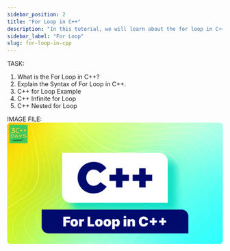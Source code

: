 ```yaml
---
sidebar_position: 2
title: "For Loop in C++"
description: "In this tutorial, we will learn about the for loop in C++ programming with the help of examples. The for loop is used to execute a block of code multiple times."
sidebar_label: "For Loop"
slug: for-loop-in-cpp
---
```


TASK:

1. What is the For Loop in C++?
2. Explain the Syntax of For Loop in C++.
3. C++ for Loop Example
4. C++ Infinite for Loop
5. C++ Nested for Loop

IMAGE FILE:
![For Loop](../../static/img/day-05/for-loop-in-cpp.png)
